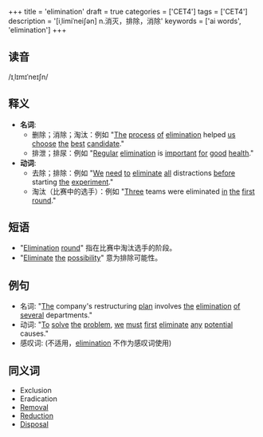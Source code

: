 +++
title = 'elimination'
draft = true
categories = ['CET4']
tags = ['CET4']
description = '[iˌlimiˈnei∫ən] n.消灭，排除，消除'
keywords = ['ai words', 'elimination']
+++

## 读音
/ɪˌlɪmɪˈneɪʃn/

## 释义
- **名词**:
    - 删除；消除；淘汰：例如 "[The](/post/the/) [process](/post/process/) [of](/post/of/) [elimination](/post/elimination/) helped [us](/post/us/) [choose](/post/choose/) [the](/post/the/) [best](/post/best/) [candidate](/post/candidate/)."
    - 排泄；排尿：例如 "[Regular](/post/regular/) [elimination](/post/elimination/) is [important](/post/important/) [for](/post/for/) [good](/post/good/) [health](/post/health/)."
- **动词**:
    - 去除；排除：例如 "[We](/post/we/) [need](/post/need/) [to](/post/to/) [eliminate](/post/eliminate/) [all](/post/all/) distractions [before](/post/before/) starting [the](/post/the/) [experiment](/post/experiment/)."
    - 淘汰（比赛中的选手）：例如 "[Three](/post/three/) teams were eliminated [in](/post/in/) [the](/post/the/) [first](/post/first/) [round](/post/round/)."

## 短语
- "[Elimination](/post/elimination/) [round](/post/round/)" 指在比赛中淘汰选手的阶段。
- "[Eliminate](/post/eliminate/) [the](/post/the/) [possibility](/post/possibility/)" 意为排除可能性。

## 例句
- 名词: "[The](/post/the/) company's restructuring [plan](/post/plan/) involves [the](/post/the/) [elimination](/post/elimination/) [of](/post/of/) [several](/post/several/) departments."
- 动词: "[To](/post/to/) [solve](/post/solve/) [the](/post/the/) [problem](/post/problem/), [we](/post/we/) [must](/post/must/) [first](/post/first/) [eliminate](/post/eliminate/) [any](/post/any/) [potential](/post/potential/) causes."
- 感叹词: (不适用，[elimination](/post/elimination/) 不作为感叹词使用)

## 同义词
- Exclusion
- Eradication
- [Removal](/post/removal/)
- [Reduction](/post/reduction/)
- [Disposal](/post/disposal/)
